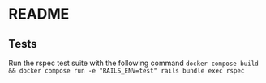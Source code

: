 # README

## Tests
Run the rspec test suite with the following command
`docker compose build && docker compose run -e "RAILS_ENV=test" rails bundle exec rspec`